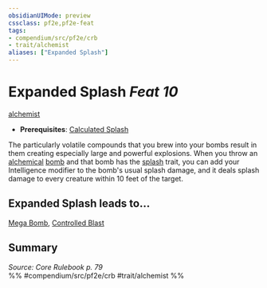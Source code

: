 ```yaml
---
obsidianUIMode: preview
cssclass: pf2e,pf2e-feat
tags:
- compendium/src/pf2e/crb
- trait/alchemist
aliases: ["Expanded Splash"]
---
```

# Expanded Splash  *Feat 10*  
[alchemist](../../rules/traits/alchemist.md)  

- **Prerequisites**: [Calculated Splash](calculated-splash.md)

The particularly volatile compounds that you brew into your bombs result in them creating especially large and powerful explosions. When you throw an [alchemical](../../rules/traits/alchemical.md) [bomb](../../rules/traits/bomb.md) and that bomb has the [splash](../../rules/traits/splash.md) trait, you can add your Intelligence modifier to the bomb's usual splash damage, and it deals splash damage to every creature within 10 feet of the target.

## Expanded Splash leads to...

[Mega Bomb](mega-bomb.md), [Controlled Blast](controlled-blast-g-g.md)

## Summary

*Source: Core Rulebook p. 79*  
%% #compendium/src/pf2e/crb #trait/alchemist %%